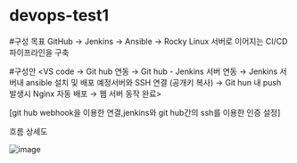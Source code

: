 # devops-test1

#구성 목표 
GitHub → Jenkins → Ansible → Rocky Linux 서버로 이어지는 CI/CD 파이프라인을 구축


#구성안
<VS code → Git hub 연동 → Git hub - Jenkins 서버 연동 → Jenkins 서버내 ansible 설치 및 배포 예정서버와 SSH 연결 (공개키 복사) → Git hun 내 push 발생시 Nginx 자동 배포 → 웹 서버 동작 완료>


[git hub webhook을 이용한 연결,jenkins와 git hub간의 ssh를 이용한 인증 설정]


흐름 상세도


![image](https://github.com/user-attachments/assets/bc274dab-3bdf-4885-814b-08e591046fd9)



